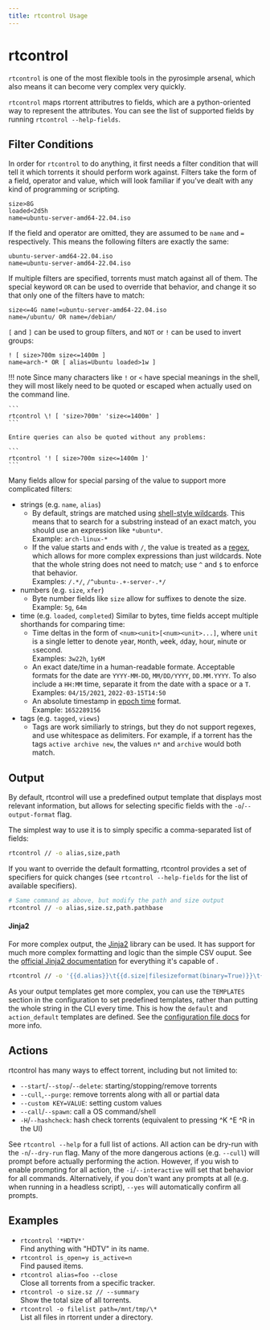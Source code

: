 ```yaml
---
title: rtcontrol Usage
---
```


# rtcontrol

`rtcontrol` is one of the most flexible tools in the pyrosimple arsenal,
which also means it can become very complex very quickly.

`rtcontrol` maps rtorrent attributres to fields, which are a python-oriented
way to represent the attributes. You can see the list of supported fields
by running `rtcontrol --help-fields`.

## Filter Conditions

In order for `rtcontrol` to do anything, it first needs a filter condition that will tell
it which torrents it should perform work against. Filters take the form of a field, operator and value,
which will look familiar if you've dealt with any kind of programming or scripting.

```none
size>8G
loaded<2d5h
name=ubuntu-server-amd64-22.04.iso
```

If the field and operator are omitted, they are assumed to be `name` and `=` respectively. This means the following filters
are exactly the same:

```none
ubuntu-server-amd64-22.04.iso
name=ubuntu-server-amd64-22.04.iso
```

If multiple filters are specified, torrents must match against all of them. The special keyword `OR` can be used to override that behavior, and change it so that only one of the filters have to match:

```none
size<=4G name!=ubuntu-server-amd64-22.04.iso
name=/ubuntu/ OR name=/debian/
```

`[` and `]` can be used to group filters, and `NOT` or `!` can be used to invert groups:

```none
! [ size>700m size<=1400m ]
name=arch-* OR [ alias=Ubuntu loaded>1w ]
```

!!! note
    Since many characters like `!` or `<` have special meanings in the shell, they will most likely need to be quoted or escaped when
    actually used on the command line.
    
    ```
    rtcontrol \! [ 'size>700m' 'size<=1400m' ]
    ```
    
    Entire queries can also be quoted without any problems:
    
    ```
    rtcontrol '! [ size>700m size<=1400m ]'
    ```
    

Many fields allow for special parsing of the value to support more complicated filters:

* strings (e.g. `name`, `alias`)
    * By default, strings are matched using [shell-style wildcards](https://docs.python.org/3/library/fnmatch.html). This means
      that to search for a substring instead of an exact match, you should use an expression like `*ubuntu*`.  
      Example: `arch-linux-*`
    * If the value starts and ends with `/`, the value is treated as a [regex](https://docs.python.org/3/library/re.html?highlight=re#regular-expression-syntax), which allows for more complex expressions than just wildcards. Note that the whole string does not need to match; use `^` and `$` to enforce that behavior.  
      Examples: `/.*/`, `/^ubuntu-.+-server-.*/`
* numbers (e.g. `size`, `xfer`)
    * Byte number fields like `size` allow for suffixes to denote the size.  
      Example: `5g`, `64m`
* time (e.g. `loaded`, `completed`)
  Similar to bytes, time fields accept multiple shorthands for comparing time:
    * Time deltas in the form of `<num><unit>[<num><unit>...]`, where `unit` is a single letter to denote `y`ear, `M`onth,
    `w`eek, `d`day, `h`our, `m`inute or `s`second.  
      Examples: `3w22h`, `1y6M`
    * An exact date/time in a human-readable formate. Acceptable formats for the date are `YYYY-MM-DD`, `MM/DD/YYYY`, `DD.MM.YYYY`. To also include a `HH:MM` time, separate it from the date with a space or a `T`.  
      Examples: `04/15/2021`, `2022-03-15T14:50`
    * An absolute timestamp in [epoch time](https://en.wikipedia.org/wiki/Unix_time) format.  
      Example: `1652289156`
* tags (e.g. `tagged`, `views`)
    * Tags are work similiarly to strings, but they do not support regexes, and use whitespace as delimiters. For example, if a torrent has the tags `active archive new`, the values `n*` and `archive` would both match.

## Output

By default, rtcontrol will use a predefined output template that displays most relevant information,
but allows for selecting specific fields with the `-o`/`--output-format` flag.

The simplest way to use it is to simply specific a comma-separated list of fields:

```bash
rtcontrol // -o alias,size,path
```

If you want to override the default formatting, rtcontrol provides a set of specifiers for quick
changes (see `rtcontrol --help-fields` for the list of available specifiers).

```bash
# Same command as above, but modify the path and size output
rtcontrol // -o alias,size.sz,path.pathbase
```

#### Jinja2

For more complex output, the [Jinja2](https://palletsprojects.com/p/jinja/) library can be used.
It has support for much more complex formatting and logic than the simple CSV ouput. See the 
[official Jinja2 documentation](https://jinja.palletsprojects.com/en/3.1.x/templates/) for everything
it's capable of .


```bash
rtcontrol // -o '{{d.alias}}\t{{d.size|filesizeformat(binary=True)}}\t{{d.path|truncate(20)}}'
```

As your output templates get more complex, you can use the `TEMPLATES` section in the configuration to
set predefined templates, rather than putting the whole string in the CLI every time. This is how the
`default` and `action_default` templates are defined. See the [configuration file docs](configuration.md) for more info.

## Actions

rtcontrol has many ways to effect torrent, including but not limited to:

* `--start`/`--stop`/`--delete`: starting/stopping/remove torrents
* `--cull`,`--purge`: remove torrents along with all or partial data
* `--custom KEY=VALUE`: setting custom values
* `--call`/`--spawn`: call a OS command/shell
* `-H`/`--hashcheck`: hash check torrents (equivalent to pressing ^K ^E ^R in the UI)

See `rtcontrol --help` for a full list of actions. All action can be dry-run with the `-n`/`--dry-run` flag. Many of the more dangerous actions (e.g. `--cull`) will prompt before actually performing the action. However, if you wish to enable prompting for all action, the `-i`/`--interactive` will set that behavior for all commands. Alternatively, if you don't want any prompts at all (e.g. when running in a headless script), `--yes` will automatically confirm all prompts.


## Examples

* `rtcontrol '*HDTV*'`  
  Find anything with "HDTV" in its name.
* `rtcontrol is_open=y is_active=n`  
  Find paused items.
* `rtcontrol alias=foo --close`  
  Close all torrents from a specific tracker.
* `rtcontrol -o size.sz // --summary`  
  Show the total size of all torrents.
* `rtcontrol -o filelist path=/mnt/tmp/\*`  
  List all files in rtorrent under a directory.
